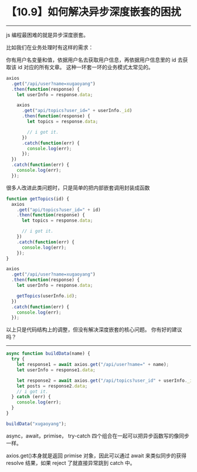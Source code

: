 # 【10.9】如何解决异步深度嵌套的困扰

---

js 编程最困难的就是异步深度嵌套。

比如我们在业务处理时有这样的需求：

你有用户名变量和值，依据用户名去获取用户信息，再依据用户信息里的 id 去获取该 id 对应的所有文章。
这种一环套一环的业务模式太常见的。

```javascript
axios
  .get("/api/user?name=xugaoyang")
  .then(function(response) {
    let userInfo = response.data;

    axios
      .get("api/topics?user_id=" + userInfo._id)
      .then(function(response) {
        let topics = response.data;

        // i got it.
      })
      .catch(function(err) {
        console.log(err);
      });
  })
  .catch(function(err) {
    console.log(err);
  });
```

很多人改进此类问题时，只是简单的把内部嵌套调用封装成函数

```javascript
function getTopics(id) {
  axios
    .get("api/topics?user_id=" + id)
    .then(function(response) {
      let topics = response.data;

      // i got it.
    })
    .catch(function(err) {
      console.log(err);
    });
}

axios
  .get("/api/user?name=xugaoyang")
  .then(function(response) {
    let userInfo = response.data;

    getTopics(userInfo.id);
  })
  .catch(function(err) {
    console.log(err);
  });
```

以上只是代码结构上的调整，但没有解决深度嵌套的核心问题。
你有好的建议吗？

---

```javascript
async function buildData(name) {
  try {
    let response1 = await axios.get("/api/user?name=" + name);
    let userInfo = response1.data;

    let response2 = await axios.get("/api/topics?user_id" + userInfo._id);
    let posts = response2.data;
    // i got it.
  } catch (err) {
    console.log(err);
  }
}

buildData("xugaoyang");
```

async，await，primise， try-catch 四个组合在一起可以把异步函数写的像同步一样。

axios.get()本身就是返回 primise 对象，因此可以通过 await 来类似同步的获得 resolve 结果，如果 reject 了就直接异常跳到 catch 中。
